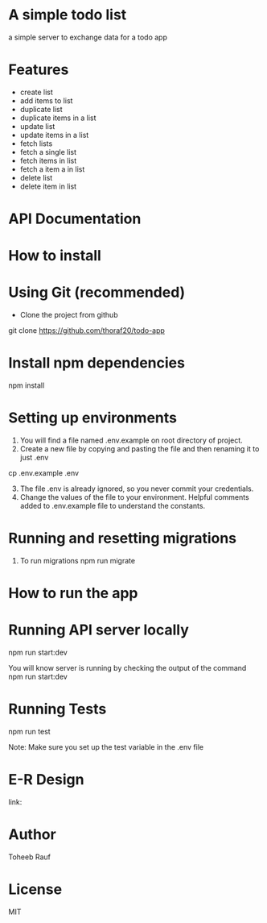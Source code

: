 # A simple todo list
a simple server to exchange data for a todo app

# Features
  - create list
  - add items to list
  - duplicate list
  - duplicate items in a list
  - update list
  - update items in a list
  - fetch lists
  - fetch a single list
  - fetch items in list
  - fetch a item a in list
  - delete list
  - delete item in list


# API Documentation

# How to install

# Using Git (recommended)

- Clone the project from github

git clone https://github.com/thoraf20/todo-app

# Install npm dependencies
npm install

# Setting up environments

1. You will find a file named .env.example on root directory of project.
2. Create a new file by copying and pasting the file and then renaming it to just .env

cp .env.example .env

3. The file .env is already ignored, so you never commit your credentials.
4. Change the values of the file to your environment. Helpful comments added to .env.example file to  understand the constants.

# Running and resetting migrations
1.  To run migrations
npm run migrate


# How to run the app

# Running API server locally
npm run start:dev

You will know server is running by checking the output of the command npm run start:dev

# Running Tests
npm run test

Note: Make sure you set up the test variable in the .env file

# E-R Design

link: 

# Author
Toheeb Rauf

# License
MIT